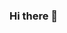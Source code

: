 ### Hi there 👋

<img scr = "https://img.shields.io/badge/-PYTHON-red?style=flat-square&logo=#3776AB&logoColor=white&link=">
